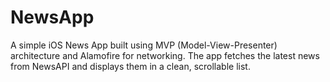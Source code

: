# NewsApp
A simple iOS News App built using MVP (Model-View-Presenter) architecture and Alamofire for networking. The app fetches the latest news from NewsAPI  and displays them in a clean, scrollable list.
